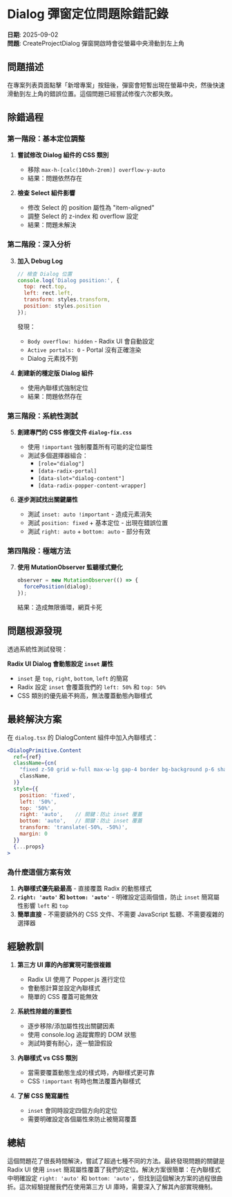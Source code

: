 # Dialog 彈窗定位問題除錯記錄

**日期**: 2025-09-02  
**問題**: CreateProjectDialog 彈窗開啟時會從螢幕中央滑動到左上角

## 問題描述

在專案列表頁面點擊「新增專案」按鈕後，彈窗會短暫出現在螢幕中央，然後快速滑動到左上角的錯誤位置。這個問題已經嘗試修復六次都失敗。

## 除錯過程

### 第一階段：基本定位調整
1. **嘗試修改 Dialog 組件的 CSS 類別**
   - 移除 `max-h-[calc(100vh-2rem)] overflow-y-auto`
   - 結果：問題依然存在

2. **檢查 Select 組件影響**
   - 修改 Select 的 position 屬性為 "item-aligned"
   - 調整 Select 的 z-index 和 overflow 設定
   - 結果：問題未解決

### 第二階段：深入分析
3. **加入 Debug Log**
   ```javascript
   // 檢查 Dialog 位置
   console.log('Dialog position:', {
     top: rect.top,
     left: rect.left,
     transform: styles.transform,
     position: styles.position
   });
   ```
   發現：
   - `Body overflow: hidden` - Radix UI 會自動設定
   - `Active portals: 0` - Portal 沒有正確渲染
   - Dialog 元素找不到

4. **創建新的穩定版 Dialog 組件**
   - 使用內聯樣式強制定位
   - 結果：問題依然存在

### 第三階段：系統性測試
5. **創建專門的 CSS 修復文件 `dialog-fix.css`**
   - 使用 `!important` 強制覆蓋所有可能的定位屬性
   - 測試多個選擇器組合：
     - `[role="dialog"]`
     - `[data-radix-portal]`
     - `[data-slot="dialog-content"]`
     - `[data-radix-popper-content-wrapper]`

6. **逐步測試找出關鍵屬性**
   - 測試 `inset: auto !important` - 造成元素消失
   - 測試 `position: fixed` + 基本定位 - 出現在錯誤位置
   - 測試 `right: auto` + `bottom: auto` - 部分有效

### 第四階段：極端方法
7. **使用 MutationObserver 監聽樣式變化**
   ```javascript
   observer = new MutationObserver(() => {
     forcePosition(dialog);
   });
   ```
   結果：造成無限循環，網頁卡死

## 問題根源發現

透過系統性測試發現：

**Radix UI Dialog 會動態設定 `inset` 屬性**
- `inset` 是 `top`, `right`, `bottom`, `left` 的簡寫
- Radix 設定 `inset` 會覆蓋我們的 `left: 50%` 和 `top: 50%`
- CSS 類別的優先級不夠高，無法覆蓋動態內聯樣式

## 最終解決方案

在 `dialog.tsx` 的 DialogContent 組件中加入內聯樣式：

```jsx
<DialogPrimitive.Content
  ref={ref}
  className={cn(
    "fixed z-50 grid w-full max-w-lg gap-4 border bg-background p-6 shadow-lg sm:rounded-lg max-h-[90vh] overflow-y-auto",
    className,
  )}
  style={{
    position: 'fixed',
    left: '50%',
    top: '50%',
    right: 'auto',    // 關鍵：防止 inset 覆蓋
    bottom: 'auto',   // 關鍵：防止 inset 覆蓋
    transform: 'translate(-50%, -50%)',
    margin: 0
  }}
  {...props}
>
```

### 為什麼這個方案有效

1. **內聯樣式優先級最高** - 直接覆蓋 Radix 的動態樣式
2. **`right: 'auto'` 和 `bottom: 'auto'`** - 明確設定這兩個值，防止 `inset` 簡寫屬性影響 `left` 和 `top`
3. **簡單直接** - 不需要額外的 CSS 文件、不需要 JavaScript 監聽、不需要複雜的選擇器

## 經驗教訓

1. **第三方 UI 庫的內部實現可能很複雜**
   - Radix UI 使用了 Popper.js 進行定位
   - 會動態計算並設定內聯樣式
   - 簡單的 CSS 覆蓋可能無效

2. **系統性除錯的重要性**
   - 逐步移除/添加屬性找出關鍵因素
   - 使用 console.log 追蹤實際的 DOM 狀態
   - 測試時要有耐心，逐一驗證假設

3. **內聯樣式 vs CSS 類別**
   - 當需要覆蓋動態生成的樣式時，內聯樣式更可靠
   - CSS `!important` 有時也無法覆蓋內聯樣式

4. **了解 CSS 簡寫屬性**
   - `inset` 會同時設定四個方向的定位
   - 需要明確設定各個屬性來防止被簡寫覆蓋

## 總結

這個問題花了很長時間解決，嘗試了超過七種不同的方法。最終發現問題的關鍵是 Radix UI 使用 `inset` 簡寫屬性覆蓋了我們的定位。解決方案很簡單：在內聯樣式中明確設定 `right: 'auto'` 和 `bottom: 'auto'`，但找到這個解決方案的過程很曲折。這次經驗提醒我們在使用第三方 UI 庫時，需要深入了解其內部實現機制。